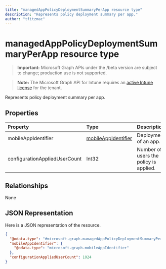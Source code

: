 ```yaml
---
title: "managedAppPolicyDeploymentSummaryPerApp resource type"
description: "Represents policy deployment summary per app."
author: "tfitzmac"
---
```


# managedAppPolicyDeploymentSummaryPerApp resource type

> **Important:** Microsoft Graph APIs under the /beta version are subject to change; production use is not supported.

> **Note:** The Microsoft Graph API for Intune requires an [active Intune license](https://go.microsoft.com/fwlink/?linkid=839381) for the tenant.

Represents policy deployment summary per app.

## Properties
|Property|Type|Description|
|:---|:---|:---|
|mobileAppIdentifier|[mobileAppIdentifier](../resources/intune-mam-mobileappidentifier.md)|Deployment of an app.|
|configurationAppliedUserCount|Int32|Number of users the policy is applied.|

## Relationships
None

## JSON Representation
Here is a JSON representation of the resource.
<!-- {
  "blockType": "resource",
  "@odata.type": "microsoft.graph.managedAppPolicyDeploymentSummaryPerApp"
}
-->
``` json
{
  "@odata.type": "#microsoft.graph.managedAppPolicyDeploymentSummaryPerApp",
  "mobileAppIdentifier": {
    "@odata.type": "microsoft.graph.mobileAppIdentifier"
  },
  "configurationAppliedUserCount": 1024
}
```



